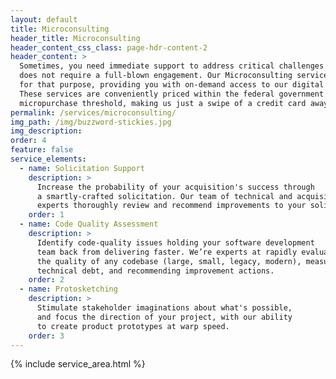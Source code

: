 ```yaml
---
layout: default
title: Microconsulting
header_title: Microconsulting
header_content_css_class: page-hdr-content-2
header_content: >
  Sometimes, you need immediate support to address critical challenges or questions, which
  does not require a full-blown engagement. Our Microconsulting services are designed
  for that purpose, providing you with on-demand access to our digital expertise.
  These services are conveniently priced within the federal government
  micropurchase threshold, making us just a swipe of a credit card away.
permalink: /services/microconsulting/
img_path: /img/buzzword-stickies.jpg
img_description:
order: 4
feature: false
service_elements:
  - name: Solicitation Support
    description: >
      Increase the probability of your acquisition's success through
      a smartly-crafted solicitation. Our team of technical and acquisition
      experts thoroughly review and recommend improvements to your solicitation package.
    order: 1
  - name: Code Quality Assessment
    description: >
      Identify code-quality issues holding your software development
      team back from delivering faster. We’re experts at rapidly evaluating
      the quality of any codebase (large, small, legacy, modern), measuring
      technical debt, and recommending improvement actions.
    order: 2
  - name: Protosketching
    description: >
      Stimulate stakeholder imaginations about what's possible,
      and focus the direction of your project, with our ability
      to create product prototypes at warp speed.
    order: 3
---
```


{% include service_area.html %}
